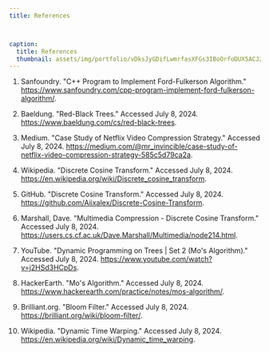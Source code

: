 ```yaml
---
title: References 



caption:
  title: References 
  thumbnail: assets/img/portfolio/vDksJyGDifLwmrfasXFGs3IBoOrfoDUX5ACJ2eVc.jpg
---
```


1. Sanfoundry. "C++ Program to Implement Ford-Fulkerson Algorithm."  https://www.sanfoundry.com/cpp-program-implement-ford-fulkerson-algorithm/.

2. Baeldung. "Red-Black Trees." Accessed July 8, 2024. https://www.baeldung.com/cs/red-black-trees.

3. Medium. "Case Study of Netflix Video Compression Strategy." Accessed July 8, 2024. https://medium.com/@mr_invincible/case-study-of-netflix-video-compression-strategy-585c5d79ca2a.

4. Wikipedia. "Discrete Cosine Transform." Accessed July 8, 2024. https://en.wikipedia.org/wiki/Discrete_cosine_transform.

5. GitHub. "Discrete Cosine Transform." Accessed July 8, 2024. https://github.com/Aiixalex/Discrete-Cosine-Transform.

6. Marshall, Dave. "Multimedia Compression - Discrete Cosine Transform." Accessed July 8, 2024. https://users.cs.cf.ac.uk/Dave.Marshall/Multimedia/node214.html.

7. YouTube. "Dynamic Programming on Trees | Set 2 (Mo's Algorithm)." Accessed July 8, 2024. https://www.youtube.com/watch?v=j2HSd3HCpDs.

8. HackerEarth. "Mo's Algorithm." Accessed July 8, 2024. https://www.hackerearth.com/practice/notes/mos-algorithm/.

9. Brilliant.org. "Bloom Filter." Accessed July 8, 2024. https://brilliant.org/wiki/bloom-filter/.

10. Wikipedia. "Dynamic Time Warping." Accessed July 8, 2024. https://en.wikipedia.org/wiki/Dynamic_time_warping.

